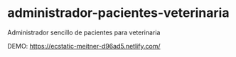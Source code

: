 # administrador-pacientes-veterinaria
Administrador sencillo de pacientes para veterinaria

DEMO:
https://ecstatic-meitner-d96ad5.netlify.com/
